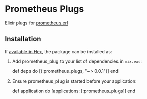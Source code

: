 # Prometheus Plugs

Elixir plugs for [prometheus.erl](https://github.com/deadtrickster/prometheus.erl)

## Installation

If [available in Hex](https://hex.pm/docs/publish), the package can be installed as:

  1. Add prometheus_plug to your list of dependencies in `mix.exs`:

        def deps do
          [{:prometheus_plugs, "~> 0.0.1"}]
        end

  2. Ensure prometheus_plug is started before your application:

        def application do
          [applications: [:prometheus_plugs]]
        end

